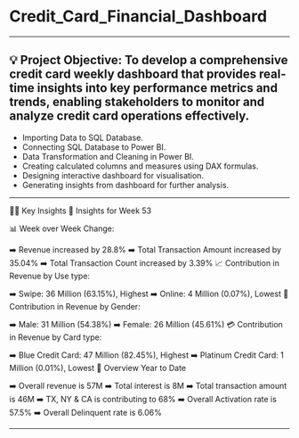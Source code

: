 # Credit_Card_Financial_Dashboard
---
💡 Project Objective:
To develop a comprehensive credit card weekly dashboard that provides real-time insights into key performance metrics and trends, enabling stakeholders to monitor and analyze credit card operations effectively.
---
- Importing Data to SQL Database.
- Connecting SQL Database to Power BI.
- Data Transformation and Cleaning in Power BI.
- Creating calculated columns and measures using DAX formulas.
- Designing interactive dashboard for visualisation.
- Generating insights from dashboard for further analysis.
---
🧠💡 Key Insights
🎌 Insights for Week 53

📊 Week over Week Change:

➡️ Revenue increased by 28.8%
➡️ Total Transaction Amount increased by 35.04%
➡️ Total Transaction Count increased by 3.39%
📈 Contribution in Revenue by Use type:

➡️ Swipe: 36 Million (63.15%), Highest
➡️ Online: 4 Million (0.07%), Lowest
👫 Contribution in Revenue by Gender:

➡️ Male: 31 Million (54.38%)
➡️ Female: 26 Million (45.61%)
💳 Contribution in Revenue by Card type:

➡️ Blue Credit Card: 47 Million (82.45%), Highest
➡️ Platinum Credit Card: 1 Million (0.01%), Lowest
📆 Overview Year to Date

➡️ Overall revenue is 57M
➡️ Total interest is 8M
➡️ Total transaction amount is 46M
➡️ TX, NY & CA is contributing to 68%
➡️ Overall Activation rate is 57.5%
➡️ Overall Delinquent rate is 6.06%

---
  
